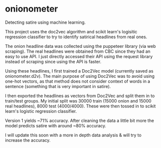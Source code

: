 # onionometer
Detecting satire using machine learning.


This project uses the doc2vec algorithm and scikit learn's logisitic regression classifier to try to identify satirical headlines from real ones.

The onion headline data was collected using the puppeteer library (via web scraping).
The real headlines were obtained from CBC since they had an easy to use API. I just directly accessed their API using the request library instead of scraping since using the API is faster.

Using these headlines, I first trained a Doc2Vec model (currently saved as onionometer.d2v). The main purpose of using Doc2Vec was to avoid using one-hot vectors, as that method does not consider context of words in a sentence (something that is very important in satire).

I then exported the headlines as vectors from Doc2Vec and split them in to train/test groups. My initial split was 30000 train (15000 onion and 15000 real headlines), 8000 test (4000/4000). These were then tossed in to scikit learn's logistic regression classifier.

Version 1 yields ~71% accuracy.
After cleaning the data a little bit more the model predicts satire with around ~80% accuracy.

I will update this soon with a more in depth data analysis & will try to increase the accuracy.
